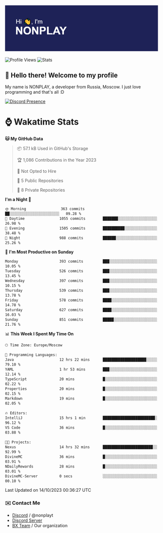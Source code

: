 ![Discord Presence](./header.png)
<br></br>
![Profile Views](https://komarev.com/ghpvc/?username=NONPLAYT&color=blue&style=for-the-badge)
![Stats](https://img.shields.io/badge/0%25-OPTIMIZED-orange?style=for-the-badge)


## :wave: Hello there! Welcome to my profile

My name is NONPLAY, a developer from Russia, Moscow. I just love programming and that's all :D

[![Discord Presence](https://lanyard.cnrad.dev/api/597087584090587177?showDisplayName=true)](https://discord.com/users/597087584090587177) 

# ⌚ Wakatime Stats

<!--START_SECTION:waka-->
**🐱 My GitHub Data** 

> 📦 57.1 kB Used in GitHub's Storage 
 > 
> 🏆 1,086 Contributions in the Year 2023
 > 
> 🚫 Not Opted to Hire
 > 
> 📜 5 Public Repositories 
 > 
> 🔑 8 Private Repositories 
 > 
**I'm a Night 🦉** 

```text
🌞 Morning                363 commits         ██░░░░░░░░░░░░░░░░░░░░░░░   09.28 % 
🌆 Daytime                1055 commits        ███████░░░░░░░░░░░░░░░░░░   26.98 % 
🌃 Evening                1505 commits        ██████████░░░░░░░░░░░░░░░   38.48 % 
🌙 Night                  988 commits         ██████░░░░░░░░░░░░░░░░░░░   25.26 % 
```
📅 **I'm Most Productive on Sunday** 

```text
Monday                   393 commits         ███░░░░░░░░░░░░░░░░░░░░░░   10.05 % 
Tuesday                  526 commits         ███░░░░░░░░░░░░░░░░░░░░░░   13.45 % 
Wednesday                397 commits         ███░░░░░░░░░░░░░░░░░░░░░░   10.15 % 
Thursday                 539 commits         ███░░░░░░░░░░░░░░░░░░░░░░   13.78 % 
Friday                   578 commits         ████░░░░░░░░░░░░░░░░░░░░░   14.78 % 
Saturday                 627 commits         ████░░░░░░░░░░░░░░░░░░░░░   16.03 % 
Sunday                   851 commits         █████░░░░░░░░░░░░░░░░░░░░   21.76 % 
```


📊 **This Week I Spent My Time On** 

```text
🕑︎ Time Zone: Europe/Moscow

💬 Programming Languages: 
Java                     12 hrs 22 mins      ████████████████████░░░░░   79.10 % 
YAML                     1 hr 53 mins        ███░░░░░░░░░░░░░░░░░░░░░░   12.14 % 
TypeScript               20 mins             █░░░░░░░░░░░░░░░░░░░░░░░░   02.22 % 
Properties               20 mins             █░░░░░░░░░░░░░░░░░░░░░░░░   02.15 % 
Markdown                 19 mins             █░░░░░░░░░░░░░░░░░░░░░░░░   02.05 % 

🔥 Editors: 
IntelliJ                 15 hrs 1 min        ████████████████████████░   96.12 % 
VS Code                  36 mins             █░░░░░░░░░░░░░░░░░░░░░░░░   03.88 % 

🐱‍💻 Projects: 
Nexus                    14 hrs 32 mins      ███████████████████████░░   92.99 % 
DivineMC                 36 mins             █░░░░░░░░░░░░░░░░░░░░░░░░   03.91 % 
NDailyRewards            28 mins             █░░░░░░░░░░░░░░░░░░░░░░░░   03.01 % 
DivineMC-Server          0 secs              ░░░░░░░░░░░░░░░░░░░░░░░░░   00.10 % 
```


 Last Updated on 14/10/2023 00:36:27 UTC
<!--END_SECTION:waka-->

### ✉️ Contact Me

- [Discord](https://discord.com/users/597087584090587177) / @nonplayt
- [Discord Server](https://discord.gg/p7cxhw7E2M)
- [BX Team](https://github.com/BX-Team) / Our organization
